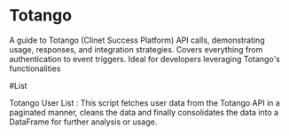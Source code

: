 # Totango
A guide to Totango (Clinet Success Platform) API calls, demonstrating usage, responses, and integration strategies. Covers everything from authentication to event triggers. Ideal for developers leveraging Totango's functionalities

#List

Totango User List : This script fetches user data from the Totango API in a paginated manner, cleans the data and finally consolidates the data into a DataFrame for further analysis or usage.
